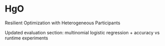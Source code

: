 # HgO
Resilient Optimization with Heterogeneous Participants

Updated evaluation section: multinomial logistic regression + accuracy vs runtime experiments
